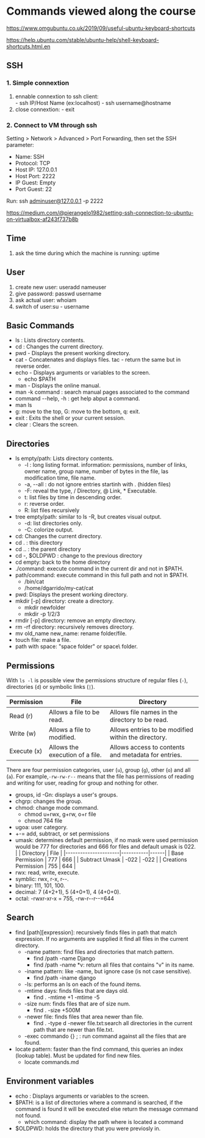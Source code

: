 # Commands viewed along the course

https://www.omgubuntu.co.uk/2019/09/useful-ubuntu-keyboard-shortcuts

https://help.ubuntu.com/stable/ubuntu-help/shell-keyboard-shortcuts.html.en

## SSH
### 1. Simple connextion

  1. ennable connextion to ssh client:  
  	- ssh IP/Host Name (ex:localhost)
  	- ssh username@hostname
  2. close connextion:
  	- exit

### 2. Connect to VM through ssh

Setting > Network > Advanced > Port Forwarding, then set the SSH parameter:
  - Name: SSH
  - Protocol: TCP
  - Host IP: 127.0.0.1
  - Host Port: 2222
  - IP Guest: Empty
  - Port Guest: 22

Run: ssh adminuser@127.0.0.1 -p 2222

https://medium.com/@pierangelo1982/setting-ssh-connection-to-ubuntu-on-virtualbox-af243f737b8b

## Time
1. ask the time during which the machine is running: uptime

## User
1. create new user: useradd nameuser
2. give password: passwd username
3. ask actual user: whoiam
4. switch of user:su - username


## Basic Commands
- ls : Lists directory contents.
- cd : Changes the current directory.
- pwd - Displays the present working directory.
- cat - Concatenates and displays files. tac - return the same but in reverse order.
- echo - Displays arguments or variables to the screen.
  - echo $PATH
- man - Displays the online manual.
 - man -k command : search manual pages associated to the command
- command --help, -h : get help abput a command.
 - man ls
 - g: move to the top, G: move to the bottom, q: exit.
- exit : Exits the shell or your current session.
- clear : Clears the screen.

## Directories

- ls empty/path: Lists directory contents.
  - -l : long listing format. information: permissions, number of links, owner name, group name, number of bytes in the file, las modification time, file name.
  - -a, --all : do not ignore entries startinh with . (hidden files)
  - -F: reveal the type, / Directory, @ Link, * Executable.
  - t: list files by time in descending order.
  - r: reverse order.
  - R: list files recursively
- tree empty/path: similar to ls -R, but creates visual output.
  - -d: list directories only.
  - -C: colorize output.
- cd: Changes the current directory.
 - cd . : this directory
 - cd .. : the parent directory
 - cd -, $OLDPWD : change to the previous directory
 - cd empty: back to the home directory
- ./command: execute command in the current dir and not in $PATH.
- path/command: execute command in this full path and not in $PATH.
  - /bin/cat
  - /home/dgarrido/my-cat/cat
- pwd: Displays the present working directory.
- mkdir [-p] directory: create a directory.
  - mkdir newfolder
  - mkdir -p 1/2/3
- rmdir [-p] directory: remove an empty directory.
- rm -rf directory: recursively removes directory.
- mv old_name new_name: rename folder/file.
- touch file: make a file.
- path with space: "space folder" or space\ folder.

## Permissions
With `ls -l` is possible view the permissions structure of regular files (`-`), directories (`d`) or symbolic links (`|`).

| Permission  | File                            | Directory                                           |
|-------------|---------------------------------|-----------------------------------------------------|
| Read (r)     | Allows a file to be read.       | Allows file names in the directory to be read.      |
| Write (w)   | Allows a file to modified.      | Allows entries to be modified within the directory. |
| Execute (x) | Allows the execution of a file. | Allows access to contents and metadata for entries. |

 There are four permission categories, user (`u`), group (`g`), other (`o`) and all (`a`). For example,`-rw-rw-r--` means that the file has permissions of reading and writing for user, reading for group and nothing for other.

- groups, id -Gn: displays a user's groups.
- chgrp: changes the group.
- chmod: change mode command.
  - chmod u+rwx, g+rw, o+r file
  - chmod 764 file
- ugoa: user category.
- +-= add, subtract, or set permissions
- umask: determines default permission, if no mask were used permission would be 777 for directories and 666 for files and default umask is 022.
|                      | Directory | File |
|----------------------|-----------|------|
| Base Permission      | 777       | 666  |
| Subtract Umask       | -022      | -022 |
| Creations Permission | 755       | 644  |
- rwx: read, write, execute.
 - symblic: rwx, r-x, r--.
 - binary: 111, 101, 100.
 - decimal: 7 (4+2+1), 5 (4+0+1), 4 (4+0+0).
 - octal: -rwxr-xr-x = 755, -rw-r--r--=644

## Search
- find [path][expression]: recursively finds files in path that match expression. If no arguments are supplied it find all files in the current directory.
  - -name pattern: find files and directories that match pattern.
      - find /path -name Django
      - find /path -name *v: return all files that contains "v" in its name.
  - -iname pattern: like -name, but ignore case (is not case sensitive).
    - find /path -iname django
  - -ls: performs an ls on each of the found items.
  - -mtime days: finds files that are days old.
    - find . -mtime +1 -mtime -5
  - -size num: finds files that are of size num.
    - find . -size +500M
  - -newer file: finds files that area newer than file.
    - find . -type d -newer file.txt:search all directories in the current path that are newer than file.txt.
  - -exec commando {} \; : run command against all the files that are found.
- locate pattern: faster than the find command, this queries an index (lookup table). Must be updated for find new files.
  - locate commands.md

## Environment variables
- echo : Displays arguments or variables to the screen.
- $PATH: is a list of directories where a command is searched, if the command is found it will be executed else return the message command not found.
  - which  command: display the path where is located a command
- $OLDPWD: holds the directory that you were previosly in.
